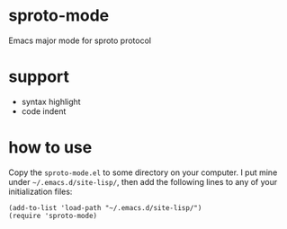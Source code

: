 # sproto-mode
Emacs major mode for sproto protocol

# support
* syntax highlight
* code indent

# how to use
Copy the `sproto-mode.el` to some directory on your computer. I put mine under `~/.emacs.d/site-lisp/`,
then add the following lines to any of your initialization files:
```
(add-to-list 'load-path "~/.emacs.d/site-lisp/")
(require 'sproto-mode)
```